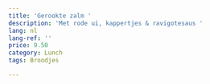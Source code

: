 ```yaml
---
title: 'Gerookte zalm '
description: 'Met rode ui, kappertjes & ravigotesaus '
lang: nl
lang-ref: ''
price: 9.50
category: Lunch
tags: Broodjes

---
```

